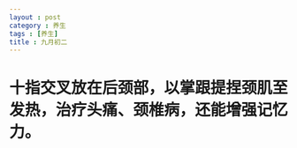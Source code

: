 ```yaml
---
layout : post
category : 养生
tags : [养生]
title : 九月初二
---
```


# 十指交叉放在后颈部，以掌跟提捏颈肌至发热，治疗头痛、颈椎病，还能增强记忆力。
